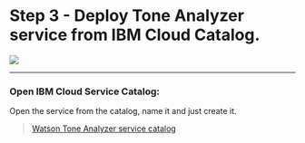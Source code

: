 # Step 3 - Deploy Tone Analyzer service from IBM Cloud Catalog.

![](../img/tone-analyzer-catalog.png)

<hr>

### Open IBM Cloud Service Catalog:

Open the service from the catalog, name it and just create it.


> [Watson Tone Analyzer service catalog](https://console.bluemix.net/catalog/services/tone-analyzer)


